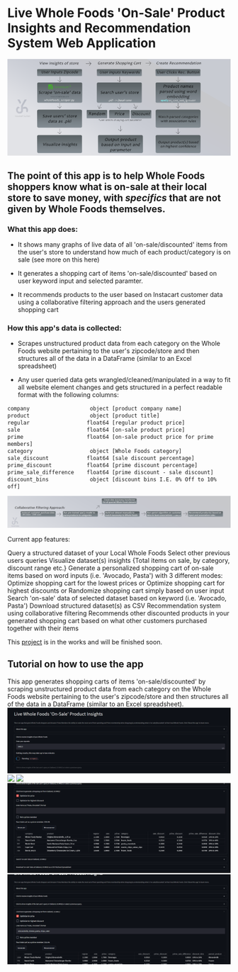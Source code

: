 # Live Whole Foods 'On-Sale' Product Insights and Recommendation System Web Application

![](https://raw.githubusercontent.com/YoussefSultan/WholeFoods-Datascraping-Project-Deployment/main/visuals/wf_app_visual.png)

## The point of this app is to help Whole Foods shoppers know what is on-sale at their local store to save money, with *specifics* that are not given by Whole Foods themselves.

### What this app does: 

- It shows many graphs of live data of all 'on-sale/discounted' items from the user's store to understand how much of each product/category is on sale (see more on this here)

- It generates a shopping cart of items 'on-sale/discounted' based on user keyword input and selected paramter. 

- It recommends products to the user based on Instacart customer data using a collaborative filtering approach and the users generated shopping cart

### How this app's data is collected:
- Scrapes unstructured product data from each category on the Whole Foods website pertaining to the user's zipcode/store and then structures all of the data in a DataFrame (similar to an Excel spreadsheet)


- Any user queried data gets wrangled/cleaned/manipulated in a way to fit all website element changes and gets structured in a perfect readable format with the following columns:
```
company                   object [product company name]
product                   object [product title]
regular                  float64 [regular product price]
sale                     float64 [on-sale product price] 
prime                    float64 [on-sale product price for prime members]
category                  object [Whole Foods category]
sale_discount            float64 [sale discount percentage]
prime_discount           float64 [prime discount percentage]
prime_sale_difference    float64 [prime discount - sale discount]
discount_bins             object [discount bins I.E. 0% Off to 10% off]
```

![](https://raw.githubusercontent.com/YoussefSultan/WholeFoods-Datascraping-Project-Deployment/main/visuals/wf_cf_visual.png)


Current app features:

Query a structured dataset of your Local Whole Foods
Select other previous users queries
Visualize dataset(s) insights {Total items on sale, by category, discount range etc.}
Generate a personalized shopping cart of on-sale items based on word inputs (i.e. 'Avocado, Pasta') with 3 different modes:
Optimize shopping cart for the lowest prices or
Optimize shopping cart for highest discounts or
Randomize shopping cart simply based on user input
Search 'on-sale' data of selected dataset based on keyword (i.e. 'Avocado, Pasta')
Download structured dataset(s) as CSV
Recommendation system using collaborative filtering
Recommends other discounted products in your generated shopping cart based on what other customers purchased together with their items

This [project](https://share.streamlit.io/youssefsultan/wholefoods-datascraping-project-deployment/main/Deployment/streamlit_app.py) is in the works and will be finished soon.

## Tutorial on how to use the app
This app generates shopping carts of items 'on-sale/discounted' by scraping unstructured product data from each category on the Whole Foods website pertaining to the user's zipcode/store and then structures all of the data in a DataFrame (similar to an Excel spreadsheet). 
![](https://raw.githubusercontent.com/YoussefSultan/WholeFoods-Datascraping-Project-Deployment/main/visuals/scrape_animation.gif)
![](https://raw.githubusercontent.com/YoussefSultan/WholeFoods-Datascraping-Project-Deployment/main/visuals/wf_app_visual.gif)
![](https://raw.githubusercontent.com/YoussefSultan/WholeFoods-Datascraping-Project-Deployment/main/visuals/query_animation.gif)
![](https://raw.githubusercontent.com/YoussefSultan/WholeFoods-Datascraping-Project-Deployment/main/visuals/generate_cart.gif)
![](https://raw.githubusercontent.com/YoussefSultan/WholeFoods-Datascraping-Project-Deployment/main/visuals/recommend.gif)

